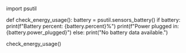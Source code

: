 import psutil

def check_energy_usage():
    battery = psutil.sensors_battery()
    if battery:
        print(f"Battery percent: {battery.percent}%")
        print(f"Power plugged in: {battery.power_plugged}")
    else:
        print("No battery data available.")

check_energy_usage()
